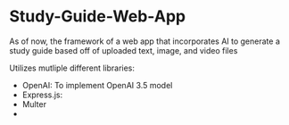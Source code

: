# Study-Guide-Web-App
As of now, the framework of a web app that incorporates AI to generate a study guide based off of uploaded text, image, and video files 

Utilizes mutliple different libraries:
- OpenAI: To implement OpenAI 3.5 model
- Express.js: 
- Multer
- 
